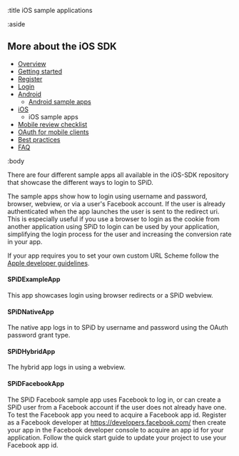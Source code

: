 :title iOS sample applications

:aside

## More about the iOS SDK

- [Overview](/mobile/overview/)
- [Getting started](/mobile/mobile-development/)
- [Register](/mobile/register/)
- [Login](/mobile/login/)
- [Android](/sdks/android/)
    - [Android sample apps](/sdks/android/sample-apps/)
- [iOS](/sdks/ios/)
    - iOS sample apps
- [Mobile review checklist](/mobile/reviews/)
- [OAuth for mobile clients](/mobile/oauth-authentication-on-mobile-devices/)
- [Best practices](/mobile/best-practices/)
- [FAQ](/mobile/faq/)

:body

There are four different sample apps all available in the iOS-SDK repository that showcase the different ways to login to SPiD.

The sample apps show how to login using username and password, browser, webview, or via a user's Facebook account. If the user is already authenticated when the app launches the user is sent to the redirect uri. This is especially useful if you use a browser to login as the cookie from another application using SPiD to login can be used by your application, simplifying the login process for the user and increasing the conversion rate in your app.

If your app requires you to set your own custom URL Scheme follow the [Apple developer guidelines](https://developer.apple.com/library/ios/documentation/iPhone/Conceptual/iPhoneOSProgrammingGuide/Inter-AppCommunication/Inter-AppCommunication.html#//apple_ref/doc/uid/TP40007072-CH6-SW10).

#### SPiDExampleApp

This app showcases login using browser redirects or a SPiD webview.

#### SPiDNativeApp

The native app logs in to SPiD by username and password using the OAuth password grant type.

#### SPiDHybridApp

The hybrid app logs in using a webview.

#### SPiDFacebookApp

The SPiD Facebook sample app uses Facebook to log in, or can create a SPiD user from a Facebook account if the user does not already have one. To test the Facebook app you need to acquire a Facebook app id. Register as a Facebook developer at https://developers.facebook.com/ then create your app in the Facebook developer console to acquire an app id for your application. Follow the quick start guide to update your project to use your Facebook app id.
